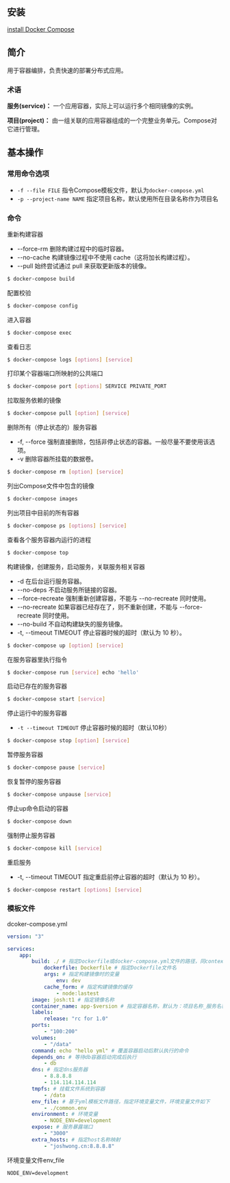 ## 安装

[install Docker Compose](https://docs.docker.com/compose/install/)

## 简介

用于容器编排，负责快速的部署分布式应用。

### 术语

**服务(service)：** 一个应用容器，实际上可以运行多个相同镜像的实例。

**项目(project)：** 由一组关联的应用容器组成的一个完整业务单元。Compose对它进行管理。

## 基本操作

### 常用命令选项

- `-f --file FILE` 指令Compose模板文件，默认为`docker-compose.yml`
- `-p --project-name NAME` 指定项目名称，默认使用所在目录名称作为项目名

### 命令

重新构建容器

- --force-rm 删除构建过程中的临时容器。
- --no-cache 构建镜像过程中不使用 cache（这将加长构建过程）。
- --pull 始终尝试通过 pull 来获取更新版本的镜像。

```sh
$ docker-compose build
```

配置校验

```sh
$ docker-compose config
```

进入容器

```sh
$ docker-compose exec
```

查看日志

```sh
$ docker-compose logs [options] [service]
```

打印某个容器端口所映射的公共端口

```sh
$ docker-compose port [options] SERVICE PRIVATE_PORT
```

拉取服务依赖的镜像

```sh
$ docker-compose pull [option] [service]
```

删除所有（停止状态的）服务容器

- -f, --force 强制直接删除，包括非停止状态的容器。一般尽量不要使用该选项。
- -v 删除容器所挂载的数据卷。

```sh
$ docker-compose rm [option] [service]
```

列出Compose文件中包含的镜像

```sh
$ docker-compose images
```

列出项目中目前的所有容器

```sh
$ docker-compose ps [options] [service]
```

查看各个服务容器内运行的进程

```sh
$ docker-compose top
```

构建镜像，创建服务，启动服务，关联服务相关容器

- -d 在后台运行服务容器。
- --no-deps 不启动服务所链接的容器。
- --force-recreate 强制重新创建容器，不能与 --no-recreate 同时使用。
- --no-recreate 如果容器已经存在了，则不重新创建，不能与 --force-recreate 同时使用。
- --no-build 不自动构建缺失的服务镜像。
- -t, --timeout TIMEOUT 停止容器时候的超时（默认为 10 秒）。

```sh
$ docker-compose up [option] [service]
```

在服务容器里执行指令

```sh
$ docker-compose run [service] echo 'hello'
```

启动已存在的服务容器

```sh
$ docker-compose start [service]
```

停止运行中的服务容器

- `-t --timeout TIMEOUT` 停止容器时候的超时（默认10秒）

```sh
$ docker-compose stop [option] [service]
```

暂停服务容器

```sh
$ docker-compose pause [service]
```

恢复暂停的服务容器

```sh
$ docker-compose unpause [service]
```

停止up命令启动的容器

```sh
$ docker-compose down
```

强制停止服务容器

```sh
$ docker-compose kill [service]
```

重启服务

- -t, --timeout TIMEOUT 指定重启前停止容器的超时（默认为 10 秒）。

```sh
$ docker-compose restart [options] [service]
```

### 模板文件

dcoker-compose.yml

```yml
version: "3"

services:
    app:
        build: ./ # 指定Dockerfile或docker-compose.yml文件的路径，同context
            dockerfile: Dockerfile # 指定Dockerfile文件名
            args: # 指定构建镜像时的变量
                env: dev
            cache_form: # 指定构建镜像的缓存
                - node:lastest
        image: josh:t1 # 指定镜像名称
        container_name: app-$version # 指定容器名称，默认为：项目名称_服务名称_序号
        labels:
            release: "rc for 1.0"
        ports:
            - "100:200"
        volumes:
            - "/data"
        command: echo "hello yml" # 覆盖容器启动后默认执行的命令
        depends_on: # 等待db容器启动完成后执行
            - db
        dns: # 指定dns服务器
            - 8.8.8.8
            - 114.114.114.114
        tmpfs: # 挂载文件系统到容器
            - /data
        env_file: # 基于yml模板文件路径，指定环境变量文件，环境变量文件如下
            - ./common.env
        environment: # 环境变量
            - NODE_ENV=development
        expose: # 服务暴露端口
            - "3000"
        extra_hosts: # 指定host名称映射
            - "joshwong.cn:8.8.8.8"
```

环境变量文件env_file

```env
NODE_ENV=development
```
